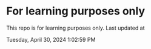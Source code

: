 # For learning purposes only
This repo is for learning purposes only.
Last updated at

Tuesday, April 30, 2024 1:02:59 PM

